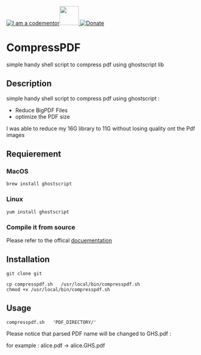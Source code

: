 
<a href="http://bitly.com/2grT54q"><img src="https://cdn.codementor.io/badges/i_am_a_codementor_dark.svg" alt="I am a codementor" style="max-width:100%"/></a><a href="http://bitly.com/2grT54q"><img src="https://upload.wikimedia.org/wikipedia/commons/thumb/d/dc/Ghostscript.svg/1200px-Ghostscript.svg.png" height="50"> [![Donate](https://www.paypalobjects.com/en_US/i/btn/btn_donateCC_LG.gif)](https://www.paypal.com/cgi-bin/webscr?cmd=_s-xclick&hosted_button_id=WX4EKLLLV49WG)

# CompressPDF
simple handy shell script to compress pdf using ghostscript lib
## Description 
simple handy shell script to compress pdf using ghostscript : 
 - Reduce BigPDF Files 
 - optimize the PDF size

I was able to reduce my 16G library to 11G without losing quality ont the Pdf images

## Requierement

### MacOS
```
brew install ghostscript
```
### Linux
```
yum install ghostscript
```
### Compile it from source 

Please refer to the offical [docuementation](http://ghostscript.com/doc/7.07/Install.htm)

## Installation
```
git clone git

cp compresspdf.sh   /usr/local/bin/compresspdf.sh
chmod +x /usr/local/bin/compresspdf.sh
```
## Usage
```
compresspdf.sh   'PDF_DIRECTORY/'
```
Please notice that parsed PDF name will be changed to GHS.pdf : 

for example :  alice.pdf -> alice.GHS.pdf
